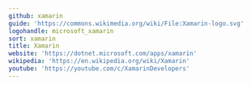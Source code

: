 ```yaml
---
github: xamarin
guide: 'https://commons.wikimedia.org/wiki/File:Xamarin-logo.svg'
logohandle: microsoft_xamarin
sort: xamarin
title: Xamarin
website: 'https://dotnet.microsoft.com/apps/xamarin'
wikipedia: 'https://en.wikipedia.org/wiki/Xamarin'
youtube: 'https://youtube.com/c/XamarinDevelopers'
---
```

